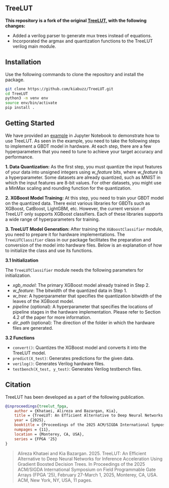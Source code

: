  ## TreeLUT

**This repository is a fork of the original [TreeLUT]([https://github.com/Olavo-B/LUT2GPU.git](https://github.com/kiabuzz/TreeLUT.git)), with the following changes:**
- Added a verilog parser to generate mux trees instead of equations.
- Incorporated the argmax and quantization functions to the TreeLUT verilog main module.
  
## Installation
Use the following commands to clone the repository and install the package.

```bash
git clone https://github.com/kiabuzz/TreeLUT.git
cd TreeLUT
python3 -m venv env
source env/bin/activate
pip install .
```
    
## Getting Started
We have provided an [example](./example) in Jupyter Notebook to demonstrate how to use TreeLUT. As seen in the example, you need to take the following steps to implement a GBDT model in hardware. At each step, there are a few hyperparameters that you need to tune to achieve your target accuracy and performance.

__1. Data Quantization:__ As the first step, you must quantize the input features of your data into unsigned integers using *w_feature* bits, where *w_feature* is a hyperparameter. Some datasets are already quantized, such as MNIST in which the input features are 8-bit values. For other datasets, you might use a MinMax scaling and rounding function for the quantization.

__2. XGBoost Model Training:__ At this step, you need to train your GBDT model on the quantized data. There exist various libraries for GBDTs such as XGBoost, CatBoost, LightGBM, etc. However, the current version of TreeLUT only supports XGBoost classifiers. Each of these libraries supports a wide range of hyperparameters for training.

__3. TreeLUT Model Generation:__ After training the `XGBoostClassifier` module, you need to prepare it for hardware implementations. The `TreeLUTClassifier` class in our package facilitates the preparation and conversion of the model into hardware files. Below is an explanation of how to initialize the class and use its functions.

__3.1 Initialization__ 

The `TreeLUTClassifier` module needs the following parameters for initialization. 

* *xgb_model*: The primary XGBoost model already trained in Step 2. 
* *w_feature*: The bitwidth of the quantized data in Step 1. 
* *w_tree*: A hyperparameter that specifies the quantization bitwidth of the leaves of the XGBoost model.
* *pipeline* (optional): A hyperparameter that specifies the locations of pipeline stages in the hardware implementation. Please refer to Section 4.2 of the paper for more information.
* *dir_path* (optional): The direction of the folder in which the hardware files are generated.

__3.2 Functions__ 

* `convert()`: Quantizes the XGBoost model and converts it into the TreeLUT model. 
* `predict(X_test)`: Generates predictions for the given data.
* `verilog()`: Generates Verilog hardware files.
* `testbench(X_test, y_test)`: Generates Verilog testbench files.

## Citation
TreeLUT has been developed as a part of the following publication.

```bibtex
@inproceedings{treelut_fpga,
    author = {Khataei, Alireza and Bazargan, Kia},
    title = {TreeLUT: An Efficient Alternative to Deep Neural Networks for Inference Acceleration Using Gradient Boosted Decision Trees},
    year = {2025},
    booktitle = {Proceedings of the 2025 ACM/SIGDA International Symposium on Field Programmable Gate Arrays},
    numpages = {11},
    location = {Monterey, CA, USA},
    series = {FPGA '25}
}
```

> Alireza Khataei and Kia Bazargan. 2025. TreeLUT: An Efficient Alternative to Deep Neural Networks for Inference Acceleration Using Gradient Boosted Decision Trees. In Proceedings of the 2025 ACM/SIGDA International Symposium on Field Programmable Gate Arrays (FPGA ’25), February 27-March 1, 2025, Monterey, CA, USA. ACM, New York, NY, USA, 11 pages.

</div>
